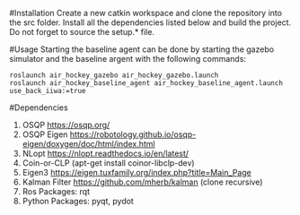 #Installation
Create a new catkin workspace and clone the repository into the src folder. 
Install all the dependencies listed below and build the project. 
Do not forget to source the setup.* file.

#Usage
Starting the baseline agent can be done by starting the gazebo simulator and the baseline argent
with the following commands:
```
roslaunch air_hockey_gazebo air_hockey_gazebo.launch
roslaunch air_hockey_baseline_agent air_hockey_baseline_agent.launch use_back_iiwa:=true
```

#Dependencies
1. OSQP https://osqp.org/
2. OSQP Eigen https://robotology.github.io/osqp-eigen/doxygen/doc/html/index.html
3. NLopt https://nlopt.readthedocs.io/en/latest/
4. Coin-or-CLP (apt-get install coinor-libclp-dev)
5. Eigen3 https://eigen.tuxfamily.org/index.php?title=Main_Page
6. Kalman Filter https://github.com/mherb/kalman (clone recursive)
7. Ros Packages: rqt 
8. Python Packages: pyqt, pydot
